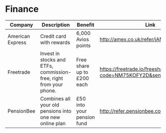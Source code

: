 # Finance


| Company | Description | Benefit | Link | Owner | Used? |
| ------- | ------- | -----| ---- | ----- | ----- |
| American Express | Credit card with rewards | 6,000 Avios points | http://amex.co.uk/refer/jAMESMWnU4 | James M |
| Freetrade | Invest in stocks and ETFs, commission-free, right from your phone. | Free share up to £200 each | https://freetrade.io/freeshare?code=NM75KOFY2D&sender=QGFMMVzG | Nick | 
| PensionBee | Combines all your old pensions into one new online plan | £50 into your pension fund | http://refer.pensionbee.com/mQfxkrf | Nick | 
